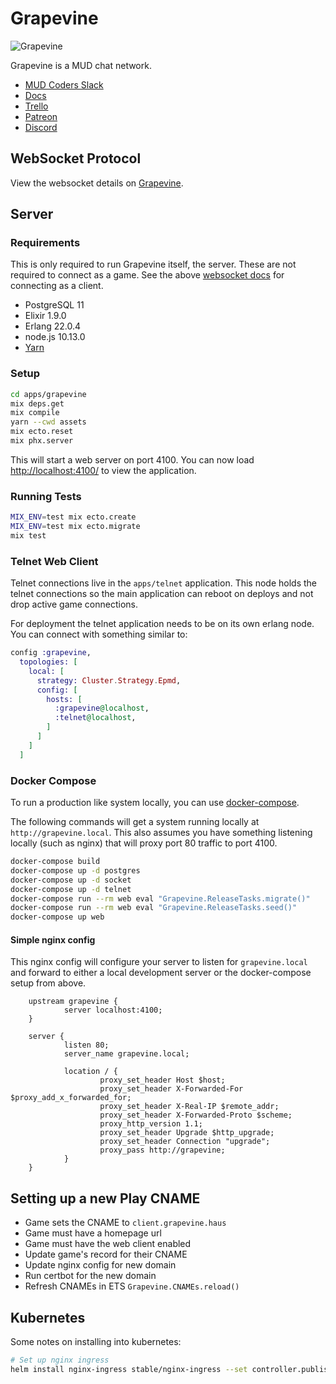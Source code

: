 # Grapevine

![Grapevine](https://grapevine.haus/images/grapevine.png)

Grapevine is a MUD chat network.

- [MUD Coders Slack](https://slack.mudcoders.com/)
- [Docs](https://grapevine.haus/docs)
- [Trello](https://trello.com/b/bWZ00VpS/grapevine)
- [Patreon](https://www.patreon.com/ericoestrich)
- [Discord](https://discord.gg/GPEa6dB)

## WebSocket Protocol

View the websocket details on [Grapevine][websocket-docs].

## Server

### Requirements

This is only required to run Grapevine itself, the server. These are not required to connect as a game. See the above [websocket docs][websocket-docs] for connecting as a client.

- PostgreSQL 11
- Elixir 1.9.0
- Erlang 22.0.4
- node.js 10.13.0
- [Yarn](https://yarnpkg.com/en/docs/install)

### Setup

```bash
cd apps/grapevine
mix deps.get
mix compile
yarn --cwd assets
mix ecto.reset
mix phx.server
```

This will start a web server on port 4100. You can now load [http://localhost:4100/](http://localhost:4100/) to view the application.

### Running Tests

```bash
MIX_ENV=test mix ecto.create
MIX_ENV=test mix ecto.migrate
mix test
```

### Telnet Web Client

Telnet connections live in the `apps/telnet` application. This node holds the telnet connections so the main application can reboot on deploys and not drop active game connections.

For deployment the telnet application needs to be on its own erlang node. You can connect with something similar to:

```elixir
config :grapevine,
  topologies: [
    local: [
      strategy: Cluster.Strategy.Epmd,
      config: [
        hosts: [
          :grapevine@localhost,
          :telnet@localhost,
        ]
      ]
    ]
  ]
```

### Docker Compose

To run a production like system locally, you can use [docker-compose](https://docs.docker.com/compose/).

The following commands will get a system running locally at `http://grapevine.local`. This also assumes you have something listening locally (such as nginx) that will proxy port 80 traffic to port 4100.

```bash
docker-compose build
docker-compose up -d postgres
docker-compose up -d socket
docker-compose up -d telnet
docker-compose run --rm web eval "Grapevine.ReleaseTasks.migrate()"
docker-compose run --rm web eval "Grapevine.ReleaseTasks.seed()"
docker-compose up web
```

#### Simple nginx config

This nginx config will configure your server to listen for `grapevine.local` and forward to either a local development server or the docker-compose setup from above.

```nginx
    upstream grapevine {
            server localhost:4100;
    }

    server {
            listen 80;
            server_name grapevine.local;

            location / {
                    proxy_set_header Host $host;
                    proxy_set_header X-Forwarded-For $proxy_add_x_forwarded_for;
                    proxy_set_header X-Real-IP $remote_addr;
                    proxy_set_header X-Forwarded-Proto $scheme;
                    proxy_http_version 1.1;
                    proxy_set_header Upgrade $http_upgrade;
                    proxy_set_header Connection "upgrade";
                    proxy_pass http://grapevine;
            }
    }
```

## Setting up a new Play CNAME

- Game sets the CNAME to `client.grapevine.haus`
- Game must have a homepage url
- Game must have the web client enabled
- Update game's record for their CNAME
- Update nginx config for new domain
- Run certbot for the new domain
- Refresh CNAMEs in ETS `Grapevine.CNAMEs.reload()`

[websocket-docs]: https://grapevine.haus/docs

## Kubernetes

Some notes on installing into kubernetes:

```bash
# Set up nginx ingress
helm install nginx-ingress stable/nginx-ingress --set controller.publishService.enabled=true
```
